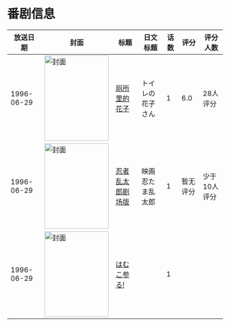# 番剧信息

|放送日期|封面|标题|日文标题|话数|评分|评分人数|
|---|---|---|---|---|---|---|
|1996-06-29|<img src="https://lain.bgm.tv/pic/cover/c/21/6d/34459_4R2p9.jpg" alt="封面" style="width:150px;height:200px;object-fit:cover;">|[厕所里的花子](https://bangumi.tv/subject/34459)|トイレの花子さん|1|6.0|28人评分|
|1996-06-29|<img src="https://lain.bgm.tv/pic/cover/c/3e/c9/318293_590l5.jpg" alt="封面" style="width:150px;height:200px;object-fit:cover;">|[忍者乱太郎剧场版](https://bangumi.tv/subject/318293)|映画 忍たま乱太郎|1|暂无评分|少于10人评分|
|1996-06-29|<img src="https://lain.bgm.tv/pic/cover/c/23/65/318298_P6iCc.jpg" alt="封面" style="width:150px;height:200px;object-fit:cover;">|[はむこ参る!](https://bangumi.tv/subject/318298)||1|||
